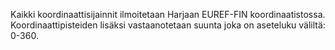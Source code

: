 Kaikki koordinaattisijainnit ilmoitetaan Harjaan EUREF-FIN koordinaatistossa. Koordinaattipisteiden lisäksi vastaanotetaan suunta joka on aseteluku väliltä: 0-360.
